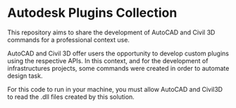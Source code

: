 # Autodesk Plugins Collection

This repository aims to share the development of AutoCAD and Civil 3D commands for a professional context use.

AutoCAD and Civil 3D offer users the opportunity to develop custom plugins using the respective APIs. In this context, and for the development of infrastructures projects, some commands were created in order to automate design task.

For this code to run in your machine, you must allow AutoCAD and Civil3D to read the .dll files created by this solution.
